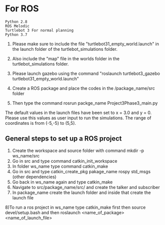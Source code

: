 # For ROS

    Python 2.8
    ROS Melodic
    Turtlebot 3 For normal planning
    Python 3.7


1) Please make sure to include the file "turtlebot31_empty_world.launch" in the launch folder of the turtlebot_simulations folder.
2) Also include the "map" file in the worlds folder in the turtlebot_simulations folder.
3) Please launch gazebo using the command "roslaunch turtlebot3_gazebo turtlebot31_empty_world.launch"

4) Create a ROS package and place the codes in the /package_name/src folder
5) Then type the command rosrun packge_name Project3Phase3_main.py

The default values in the launch files have been set to x = 3.0 and y = 0. Please use this values as user input to run the simulations.
The range of coordinates is from (-5,-5) to (5,5).


## General steps to set up a ROS project
1) Create the workspace and source folder with command mkdir -p ws_name/src
2) Go in src and type command catkin_init_workspace
3) In folder ws_name type command catkin_make
4) Go in src and type catkin_create_pkg pakage_name rospy std_msgs (other dependencies)
5) Go back in ws_name again and type catkin_make
6) Navigate to src/package_name/src/ and create the talker and subscriber
7) In package_name create the launch folder and inside that create the launch file




8)To run a ros project in ws_name type catkin_make first then source devel/setup.bash and then roslaunch <name_of_package> <name_of_launch_file>
